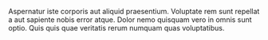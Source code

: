 Aspernatur iste corporis aut aliquid praesentium. Voluptate rem sunt repellat a aut sapiente nobis error atque. Dolor nemo quisquam vero in omnis sunt optio. Quis quis quae veritatis rerum numquam quas voluptatibus.